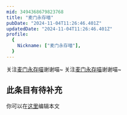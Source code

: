 ```yaml
---
mid: 3494368679823768
title: "麦门永存喵"
pubDate: "2024-11-04T11:26:46.401Z"
updatedDate: "2024-11-04T11:26:46.401Z"
profile:
  {
    Nickname: ["麦门永存喵"],
  }
---
```


关注[麦门永存喵](https://space.bilibili.com/3494368679823768)谢谢喵~ 关注[麦门永存喵](https://space.bilibili.com/3494368679823768)谢谢喵~

## 此条目有待补充
你可以在[这里](https://github.com/Yuhanawa/VTuber.ICU-Content/edit/master/v/麦门永存喵/index.md)编辑本文
